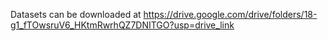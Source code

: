 Datasets can be downloaded at https://drive.google.com/drive/folders/18-g1_fTOwsruV6_HKtmRwrhQZ7DNITGO?usp=drive_link
